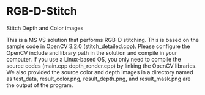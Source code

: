 # RGB-D-Stitch
Stitch Depth and Color images

This is a MS VS solution that performs RGB-D stitching. This is based on the sample code in OpenCV 3.2.0 (stitch_detailed.cpp). Please configure the OpenCV include and library path in the solution and compile in your computer. If you use a Linux-based OS, you only need to compile the source codes (main.cpp depth_render.cpp) by linking the OpenCV libraries. We also provided the source color and depth images in a directory named as test_data, result_color.png, result_depth.png, and result_mask.png are the output of the program.

